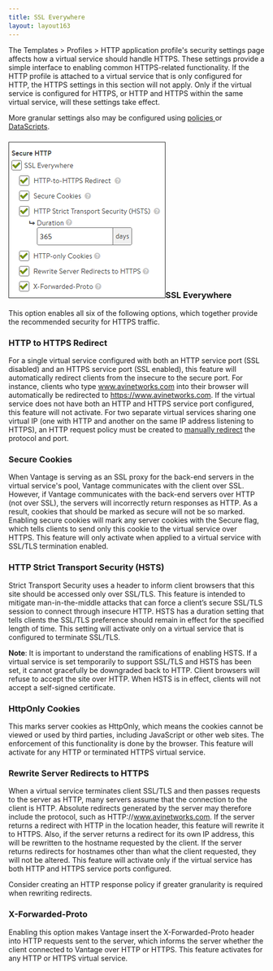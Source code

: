 ```yaml
---
title: SSL Everywhere
layout: layout163
---
```

The Templates &gt; Profiles &gt; HTTP application profile's security settings page affects how a virtual service should handle HTTPS. These settings provide a simple interface to enabling common HTTPS-related functionality. If the HTTP profile is attached to a virtual service that is only configured for HTTP, the HTTPS settings in this section will not apply. Only if the virtual service is configured for HTTPS, or HTTP and HTTPS within the same virtual service, will these settings take effect.

More granular settings also may be configured using <a href="{% vpath %}/configuration-guide/applications/vs-policies/">policies </a>or <a href="{% vpath %}/datascript-guide/">DataScripts</a>.

### <a href="img/SSL-Everywhere1.png"><img class="size-full wp-image-7732 alignright" src="img/SSL-Everywhere1.png" alt="SSL Everywhere1" width="309" height="307"></a>SSL Everywhere

This option enables all six of the following options, which together provide the recommended security for HTTPS traffic.

### HTTP to HTTPS Redirect

For a single virtual service configured with both an HTTP service port (SSL disabled) and an HTTPS service port (SSL enabled), this feature will automatically redirect clients from the insecure to the secure port. For instance, clients who type www.avinetworks.com into their browser will automatically be redirected to https://www.avinetworks.com. If the virtual service does not have both an HTTP and HTTPS service port configured, this feature will not activate. For two separate virtual services sharing one virtual IP (one with HTTP and another on the same IP address listening to HTTPS), an HTTP request policy must be created to <a href="{% vpath %}/redirect-http-to-https">manually redirect</a> the protocol and port.

### Secure Cookies

When Vantage is serving as an SSL proxy for the back-end servers in the virtual service's pool, Vantage communicates with the client over SSL. However, if Vantage communicates with the back-end servers over HTTP (not over SSL), the servers will incorrectly return responses as HTTP. As a result, cookies that should be marked as secure will not be so marked. Enabling secure cookies will mark any server cookies with the Secure flag, which tells clients to send only this cookie to the virtual service over HTTPS. This feature will only activate when applied to a virtual service with SSL/TLS termination enabled.

### HTTP Strict Transport Security (HSTS)

Strict Transport Security uses a header to inform client browsers that this site should be accessed only over SSL/TLS. This feature is intended to mitigate man-in-the-middle attacks that can force a client’s secure SSL/TLS session to connect through insecure HTTP. HSTS has a duration setting that tells clients the SSL/TLS preference should remain in effect for the specified length of time. This setting will activate only on a virtual service that is configured to terminate SSL/TLS.

**Note**: It is important to understand the ramifications of enabling HSTS. If a virtual service is set temporarily to support SSL/TLS and HSTS has been set, it cannot gracefully be downgraded back to HTTP. Client browsers will refuse to accept the site over HTTP. When HSTS is in effect, clients will not accept a self-signed certificate.

### HttpOnly Cookies

This marks server cookies as HttpOnly, which means the cookies cannot be viewed or used by third parties, including JavaScript or other web sites. The enforcement of this functionality is done by the browser. This feature will activate for any HTTP or terminated HTTPS virtual service.

### Rewrite Server Redirects to HTTPS

When a virtual service terminates client SSL/TLS and then passes requests to the server as HTTP, many servers assume that the connection to the client is HTTP. Absolute redirects generated by the server may therefore include the protocol, such as HTTP://www.avinetworks.com. If the server returns a redirect with HTTP in the location header, this feature will rewrite it to HTTPS. Also, if the server returns a redirect for its own IP address, this will be rewritten to the hostname requested by the client. If the server returns redirects for hostnames other than what the client requested, they will not be altered. This feature will activate only if the virtual service has both HTTP and HTTPS service ports configured.

Consider creating an HTTP response policy if greater granularity is required when rewriting redirects.

### X-Forwarded-Proto

Enabling this option makes Vantage insert the X-Forwarded-Proto header into HTTP requests sent to the server, which informs the server whether the client connected to Vantage over HTTP or HTTPS. This feature activates for any HTTP or HTTPS virtual service.
